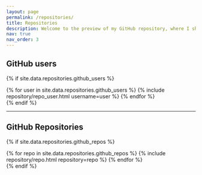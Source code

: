 ```yaml
---
layout: page
permalink: /repositories/
title: Repositories
description: Welcome to the preview of my GitHub repository, where I showcase some of my personal and school projects. Unfortunately, I can't share my work projects online because, you know, non-disclosure agreements and such. But don't worry, I've got plenty of other cool stuff to show off! Take a peek at my repo and see for yourself how I've flexed my programming muscles. Get ready to be impressed (and maybe even slightly amused)!
nav: true
nav_order: 3
---
```


## GitHub users

{% if site.data.repositories.github_users %}
<div class="repositories d-flex flex-wrap flex-md-row flex-column justify-content-between align-items-center">
  {% for user in site.data.repositories.github_users %}
    {% include repository/repo_user.html username=user %}
  {% endfor %}
</div>
{% endif %}

---

## GitHub Repositories

{% if site.data.repositories.github_repos %}
<div class="repositories d-flex flex-wrap flex-md-row flex-column justify-content-between align-items-center">
  {% for repo in site.data.repositories.github_repos %}
    {% include repository/repo.html repository=repo %}
  {% endfor %}
</div>
{% endif %}

